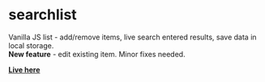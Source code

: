 # searchlist

Vanilla JS list - add/remove items, live search entered results, save data in local storage.  
**New feature** - edit existing item. Minor fixes needed.  

<a href="https://chlewicki.github.io/searchlist/"><b>Live here</b></a>
